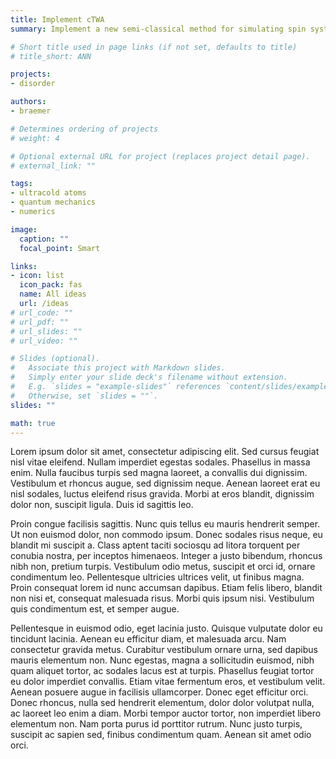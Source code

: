```yaml
---
title: Implement cTWA
summary: Implement a new semi-classical method for simulating spin systems offering a controlled approximation.

# Short title used in page links (if not set, defaults to title)
# title_short: ANN

projects:
- disorder

authors:
- braemer

# Determines ordering of projects
# weight: 4

# Optional external URL for project (replaces project detail page).
# external_link: ""

tags:
- ultracold atoms
- quantum mechanics
- numerics

image:
  caption: ""
  focal_point: Smart

links:
- icon: list
  icon_pack: fas
  name: All ideas
  url: /ideas
# url_code: ""
# url_pdf: ""
# url_slides: ""
# url_video: ""

# Slides (optional).
#   Associate this project with Markdown slides.
#   Simply enter your slide deck's filename without extension.
#   E.g. `slides = "example-slides"` references `content/slides/example-slides.md`.
#   Otherwise, set `slides = ""`.
slides: ""

math: true
---
```

Lorem ipsum dolor sit amet, consectetur adipiscing elit. Sed cursus feugiat nisl vitae eleifend. Nullam imperdiet egestas sodales. Phasellus in massa enim. Nulla faucibus turpis sed magna laoreet, a convallis dui dignissim. Vestibulum et rhoncus augue, sed dignissim neque. Aenean laoreet erat eu nisl sodales, luctus eleifend risus gravida. Morbi at eros blandit, dignissim dolor non, suscipit ligula. Duis id sagittis leo.

Proin congue facilisis sagittis. Nunc quis tellus eu mauris hendrerit semper. Ut non euismod dolor, non commodo ipsum. Donec sodales risus neque, eu blandit mi suscipit a. Class aptent taciti sociosqu ad litora torquent per conubia nostra, per inceptos himenaeos. Integer a justo bibendum, rhoncus nibh non, pretium turpis. Vestibulum odio metus, suscipit et orci id, ornare condimentum leo. Pellentesque ultricies ultrices velit, ut finibus magna. Proin consequat lorem id nunc accumsan dapibus. Etiam felis libero, blandit non nisi et, consequat malesuada risus. Morbi quis ipsum nisi. Vestibulum quis condimentum est, et semper augue.

Pellentesque in euismod odio, eget lacinia justo. Quisque vulputate dolor eu tincidunt lacinia. Aenean eu efficitur diam, et malesuada arcu. Nam consectetur gravida metus. Curabitur vestibulum ornare urna, sed dapibus mauris elementum non. Nunc egestas, magna a sollicitudin euismod, nibh quam aliquet tortor, ac sodales lacus est at turpis. Phasellus feugiat tortor eu dolor imperdiet convallis. Etiam vitae fermentum eros, et vestibulum velit. Aenean posuere augue in facilisis ullamcorper. Donec eget efficitur orci. Donec rhoncus, nulla sed hendrerit elementum, dolor dolor volutpat nulla, ac laoreet leo enim a diam. Morbi tempor auctor tortor, non imperdiet libero elementum non. Nam porta purus id porttitor rutrum. Nunc justo turpis, suscipit ac sapien sed, finibus condimentum quam. Aenean sit amet odio orci. 
